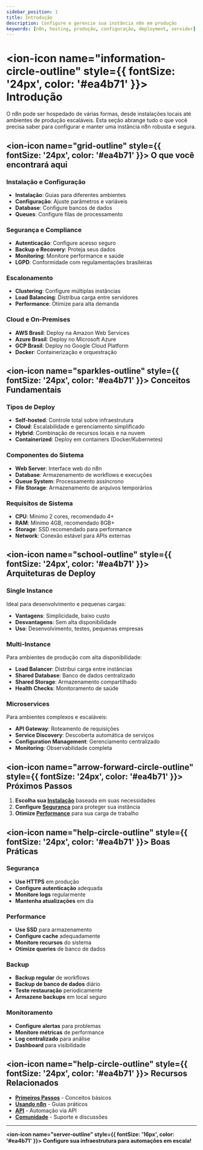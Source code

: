 ```yaml
---
sidebar_position: 1
title: Introdução
description: Configure e gerencie sua instância n8n em produção
keywords: [n8n, hosting, produção, configuração, deployment, servidor]
---
```


# <ion-icon name="information-circle-outline" style={{ fontSize: '24px', color: '#ea4b71' }}></ion-icon> Introdução

O n8n pode ser hospedado de várias formas, desde instalações locais até ambientes de produção escaláveis. Esta seção abrange tudo o que você precisa saber para configurar e manter uma instância n8n robusta e segura.

## <ion-icon name="grid-outline" style={{ fontSize: '24px', color: '#ea4b71' }}></ion-icon> O que você encontrará aqui

### Instalação e Configuração

- **Instalação**: Guias para diferentes ambientes
- **Configuração**: Ajuste parâmetros e variáveis
- **Database**: Configure bancos de dados
- **Queues**: Configure filas de processamento

### Segurança e Compliance

- **Autenticação**: Configure acesso seguro
- **Backup e Recovery**: Proteja seus dados
- **Monitoring**: Monitore performance e saúde
- **LGPD**: Conformidade com regulamentações brasileiras

### Escalonamento

- **Clustering**: Configure múltiplas instâncias
- **Load Balancing**: Distribua carga entre servidores
- **Performance**: Otimize para alta demanda

### Cloud e On-Premises

- **AWS Brasil**: Deploy na Amazon Web Services
- **Azure Brasil**: Deploy no Microsoft Azure
- **GCP Brasil**: Deploy no Google Cloud Platform
- **Docker**: Containerização e orquestração

## <ion-icon name="sparkles-outline" style={{ fontSize: '24px', color: '#ea4b71' }}></ion-icon> Conceitos Fundamentais

### Tipos de Deploy

- **Self-hosted**: Controle total sobre infraestrutura
- **Cloud**: Escalabilidade e gerenciamento simplificado
- **Hybrid**: Combinação de recursos locais e na nuvem
- **Containerized**: Deploy em containers (Docker/Kubernetes)

### Componentes do Sistema

- **Web Server**: Interface web do n8n
- **Database**: Armazenamento de workflows e execuções
- **Queue System**: Processamento assíncrono
- **File Storage**: Armazenamento de arquivos temporários

### Requisitos de Sistema

- **CPU**: Mínimo 2 cores, recomendado 4+
- **RAM**: Mínimo 4GB, recomendado 8GB+
- **Storage**: SSD recomendado para performance
- **Network**: Conexão estável para APIs externas

## <ion-icon name="school-outline" style={{ fontSize: '24px', color: '#ea4b71' }}></ion-icon> Arquiteturas de Deploy

### Single Instance

Ideal para desenvolvimento e pequenas cargas:

- **Vantagens**: Simplicidade, baixo custo
- **Desvantagens**: Sem alta disponibilidade
- **Uso**: Desenvolvimento, testes, pequenas empresas

### Multi-Instance

Para ambientes de produção com alta disponibilidade:

- **Load Balancer**: Distribui carga entre instâncias
- **Shared Database**: Banco de dados centralizado
- **Shared Storage**: Armazenamento compartilhado
- **Health Checks**: Monitoramento de saúde

### Microservices

Para ambientes complexos e escaláveis:

- **API Gateway**: Roteamento de requisições
- **Service Discovery**: Descoberta automática de serviços
- **Configuration Management**: Gerenciamento centralizado
- **Monitoring**: Observabilidade completa

## <ion-icon name="arrow-forward-circle-outline" style={{ fontSize: '24px', color: '#ea4b71' }}></ion-icon> Próximos Passos

1. **Escolha sua [Instalação](./instalacao/)** baseada em suas necessidades
2. **Configure [Segurança](./seguranca/)** para proteger sua instância
3. **Otimize [Performance](./escalonamento/)** para sua carga de trabalho

## <ion-icon name="help-circle-outline" style={{ fontSize: '24px', color: '#ea4b71' }}></ion-icon> Boas Práticas

### Segurança

- **Use HTTPS** em produção
- **Configure autenticação** adequada
- **Monitore logs** regularmente
- **Mantenha atualizações** em dia

### Performance

- **Use SSD** para armazenamento
- **Configure cache** adequadamente
- **Monitore recursos** do sistema
- **Otimize queries** de banco de dados

### Backup

- **Backup regular** de workflows
- **Backup de banco de dados** diário
- **Teste restauração** periodicamente
- **Armazene backups** em local seguro

### Monitoramento

- **Configure alertas** para problemas
- **Monitore métricas** de performance
- **Log centralizado** para análise
- **Dashboard** para visibilidade

## <ion-icon name="help-circle-outline" style={{ fontSize: '24px', color: '#ea4b71' }}></ion-icon> Recursos Relacionados

- **[Primeiros Passos](../../primeiros-passos/)** - Conceitos básicos
- **[Usando n8n](../../usando-n8n/)** - Guias práticos
- **[API](../../api/)** - Automação via API
- **[Comunidade](../../comunidade/)** - Suporte e discussões

---

**<ion-icon name="server-outline" style={{ fontSize: '16px', color: '#ea4b71' }}></ion-icon> Configure sua infraestrutura para automações em escala!**
